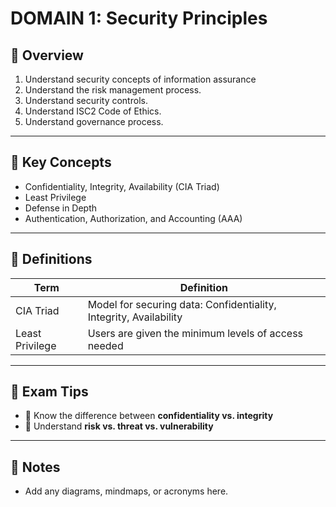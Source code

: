 # DOMAIN 1: Security Principles

## 📖 Overview

1.  Understand security concepts of information assurance
2.  Understand the risk management process.
3.  Understand security controls.
4.  Understand ISC2 Code of Ethics.
5.  Understand governance process.

---

## 🔑 Key Concepts

- Confidentiality, Integrity, Availability (CIA Triad)
- Least Privilege
- Defense in Depth
- Authentication, Authorization, and Accounting (AAA)

---

## 📌 Definitions

| Term | Definition |
|------|------------|
| CIA Triad | Model for securing data: Confidentiality, Integrity, Availability |
| Least Privilege | Users are given the minimum levels of access needed |

---

## 🧠 Exam Tips

- 🔸 Know the difference between **confidentiality vs. integrity**
- 🔸 Understand **risk vs. threat vs. vulnerability**

---

## 📝 Notes

- Add any diagrams, mindmaps, or acronyms here.
